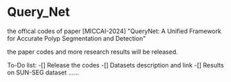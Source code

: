 # Query_Net

the offical codes of paper [MICCAI-2024] "QueryNet: A Unified Framework for Accurate Polyp Segmentation and Detection"

the paper codes and more research results will be released.

To-Do list:
-[] Release the codes
-[] Datasets description and link
-[] Results on SUN-SEG dataset
......
